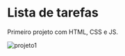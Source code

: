 # Lista de tarefas
 Primeiro projeto com HTML, CSS e JS.
 
![projeto1](https://user-images.githubusercontent.com/109535627/200148950-c6aa8df2-82fe-4d7d-9e1b-8730d4bf782f.png)
